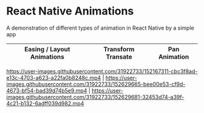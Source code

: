 
# React Native Animations
A demonstration of different types of animation in React Native by a simple app 

Easing / Layout Animations             |  Transform Transate   |  Pan Animation
:-------------------------:|:-------------------------:|:-------------------------:

https://user-images.githubusercontent.com/31922733/152167311-cbc3f8ad-e13c-4703-a623-a22fa0b8248c.mp4 | https://user-images.githubusercontent.com/31922733/152629665-bee00e53-cf9d-4673-bf54-bad39d74b5e9.mp4 | https://user-images.githubusercontent.com/31922733/152629681-32453d74-a39f-4c21-b132-6adff039d982.mp4






